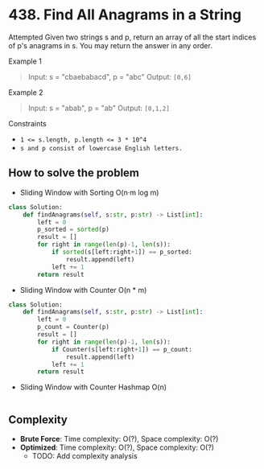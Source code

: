 # 438. Find All Anagrams in a String
<Badge type="warning" text="Medium" />[<Badge type="info" text="LeetCode" />](https://leetcode.com/problems/find-all-anagrams-in-a-string/)

Attempted Given two strings s and p, return an array of all the start indices of p's anagrams in s. You may return the answer in any order.

 

Example 1
> Input: s = "cbaebabacd", p = "abc"
> Output: `[0,6]`

Example 2
> Input: s = "abab", p = "ab"
> Output: `[0,1,2]`

 

Constraints
- `1 <= s.length, p.length <= 3 * 10^4`
- `s and p consist of lowercase English letters.`


## How to solve the problem

- Sliding Window with Sorting O(n·m log m)

```python
class Solution:
    def findAnagrams(self, s:str, p:str) -> List[int]:
        left = 0
        p_sorted = sorted(p)
        result = []
        for right in range(len(p)-1, len(s)):
            if sorted(s[left:right+1]) == p_sorted:
                result.append(left)
            left += 1
        return result
```

- Sliding Window with Counter O(n * m)

```python
class Solution:
    def findAnagrams(self, s:str, p:str) -> List[int]:
        left = 0
        p_count = Counter(p)
        result = []
        for right in range(len(p)-1, len(s)):
            if Counter(s[left:right+1]) == p_count:
                result.append(left)
            left += 1
        return result
```

- Sliding Window with Counter Hashmap O(n)

```python

```

## Complexity
- **Brute Force**: Time complexity: O(?), Space complexity: O(?)
- **Optimized**: Time complexity: O(?), Space complexity: O(?)
  - TODO: Add complexity analysis